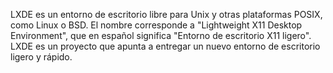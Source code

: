 LXDE es un entorno de escritorio libre para Unix y otras plataformas POSIX, como Linux o BSD. El nombre corresponde a "Lightweight X11 Desktop Environment", que en español significa "Entorno de escritorio X11 ligero". LXDE es un proyecto que apunta a entregar un nuevo entorno de escritorio ligero y rápido.